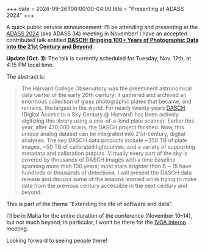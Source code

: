 +++
date = 2024-09-26T00:00:00-04:00
title = "Presenting at ADASS 2024"
+++

A quick public service announcement: I’ll be attending and presenting at the
[ADASS 2024][adass2024] (aka ADASS 34) meeting in November! I have an accepted
contributed talk entitled [**DASCH: Bringing 100+ Years of Photographic Data into
the 21st Century and Beyond**][talk].

[adass2024]: https://www.um.edu.mt/events/adass2024/
[talk]: https://pretalx.com/adass2024/talk/7R7DGG/

<!-- more -->

**Update (Oct. 1):** The talk is currently scheduled for Tuesday, Nov. 12th, at
4:15 PM local time.

The abstract is:

> The Harvard College Observatory was the preeminent astronomical data center of
> the early 20th century: it gathered and archived an enormous collection of glass
> photographic plates that became, and remains, the largest in the world. For
> nearly twenty years [DASCH] (Digital Access to a Sky Century @ Harvard) has been
> actively digitizing this library using a one-of-a-kind plate scanner. Earlier
> this year, after 470,000 scans, the DASCH project finished. Now, this unique
> analog dataset can be integrated into 21st-century, digital analyses. The key
> DASCH data products include ~350 TB of plate images, ~50 TB of calibrated
> lightcurves, and a variety of supporting metadata and calibration outputs.
> Virtually every part of the sky is covered by thousands of DASCH images with a
> time baseline spanning more than 100 years; most stars brighter than B ~ 15 have
> hundreds or thousands of detections. I will present the DASCH data release and
> discuss some of the lessons learned while trying to make data from the previous
> century accessible in the next century and beyond.

[DASCH]: https://dasch.cfa.harvard.edu/

This is part of the theme “Extending the life of software and data”.

I’ll be in Malta for the entire duration of the conference (November 10–14), but
not much beyond; in particular, I won’t be there for the [IVOA interop][ii] meeting.

[ii]: https://indico.ict.inaf.it/event/2996/

Looking forward to seeing people there!
